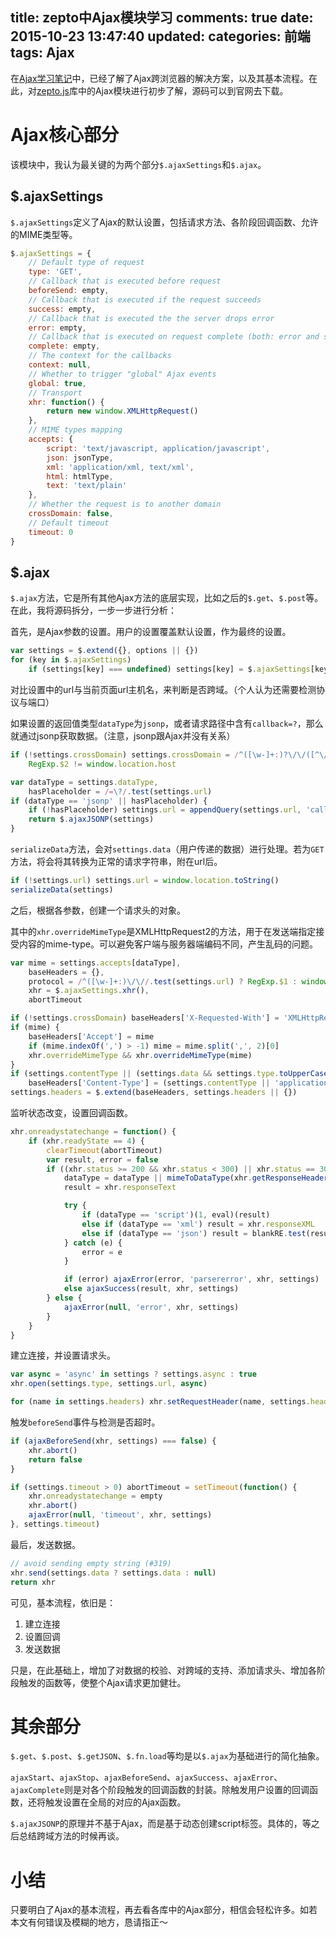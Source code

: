 title: zepto中Ajax模块学习
comments: true
date: 2015-10-23 13:47:40
updated:
categories: 前端
tags: Ajax
---

在[Ajax学习笔记](http://lizijie1993.github.io/2015/10/22/Ajax%E5%AD%A6%E4%B9%A0%E7%AC%94%E8%AE%B0/)中，已经了解了Ajax跨浏览器的解决方案，以及其基本流程。在此，对[zepto.js](http://zeptojs.com/)库中的Ajax模块进行初步了解，源码可以到官网去下载。

# Ajax核心部分

该模块中，我认为最关键的为两个部分`$.ajaxSettings`和`$.ajax`。

## $.ajaxSettings

`$.ajaxSettings`定义了Ajax的默认设置，包括请求方法、各阶段回调函数、允许的MIME类型等。

```javascript
$.ajaxSettings = {
    // Default type of request
    type: 'GET',
    // Callback that is executed before request
    beforeSend: empty,
    // Callback that is executed if the request succeeds
    success: empty,
    // Callback that is executed the the server drops error
    error: empty,
    // Callback that is executed on request complete (both: error and success)
    complete: empty,
    // The context for the callbacks
    context: null,
    // Whether to trigger "global" Ajax events
    global: true,
    // Transport
    xhr: function() {
        return new window.XMLHttpRequest()
    },
    // MIME types mapping
    accepts: {
        script: 'text/javascript, application/javascript',
        json: jsonType,
        xml: 'application/xml, text/xml',
        html: htmlType,
        text: 'text/plain'
    },
    // Whether the request is to another domain
    crossDomain: false,
    // Default timeout
    timeout: 0
}
```

## $.ajax

`$.ajax`方法，它是所有其他Ajax方法的底层实现，比如之后的`$.get`、`$.post`等。在此，我将源码拆分，一步一步进行分析：

首先，是Ajax参数的设置。用户的设置覆盖默认设置，作为最终的设置。

```javascript
var settings = $.extend({}, options || {})
for (key in $.ajaxSettings)
    if (settings[key] === undefined) settings[key] = $.ajaxSettings[key]
```

对比设置中的url与当前页面url主机名，来判断是否跨域。（个人认为还需要检测协议与端口）

如果设置的返回值类型`dataType`为`jsonp`，或者请求路径中含有`callback=?`，那么就通过jsonp获取数据。（注意，jsonp跟Ajax并没有关系）

```javascript
if (!settings.crossDomain) settings.crossDomain = /^([\w-]+:)?\/\/([^\/]+)/.test(settings.url) &&
    RegExp.$2 != window.location.host

var dataType = settings.dataType,
    hasPlaceholder = /=\?/.test(settings.url)
if (dataType == 'jsonp' || hasPlaceholder) {
    if (!hasPlaceholder) settings.url = appendQuery(settings.url, 'callback=?')
    return $.ajaxJSONP(settings)
}
```

`serializeData`方法，会对`settings.data`（用户传递的数据）进行处理。若为`GET`方法，将会将其转换为正常的请求字符串，附在url后。

```javascript
if (!settings.url) settings.url = window.location.toString()
serializeData(settings)
```

之后，根据各参数，创建一个请求头的对象。

其中的`xhr.overrideMimeType`是XMLHttpRequest2的方法，用于在发送端指定接受内容的mime-type。可以避免客户端与服务器端编码不同，产生乱码的问题。

```javascript
var mime = settings.accepts[dataType],
    baseHeaders = {},
    protocol = /^([\w-]+:)\/\//.test(settings.url) ? RegExp.$1 : window.location.protocol,
    xhr = $.ajaxSettings.xhr(),
    abortTimeout

if (!settings.crossDomain) baseHeaders['X-Requested-With'] = 'XMLHttpRequest'
if (mime) {
    baseHeaders['Accept'] = mime
    if (mime.indexOf(',') > -1) mime = mime.split(',', 2)[0]
    xhr.overrideMimeType && xhr.overrideMimeType(mime)
}
if (settings.contentType || (settings.data && settings.type.toUpperCase() != 'GET'))
    baseHeaders['Content-Type'] = (settings.contentType || 'application/x-www-form-urlencoded')
settings.headers = $.extend(baseHeaders, settings.headers || {})
```

监听状态改变，设置回调函数。

```javascript
xhr.onreadystatechange = function() {
    if (xhr.readyState == 4) {
        clearTimeout(abortTimeout)
        var result, error = false
        if ((xhr.status >= 200 && xhr.status < 300) || xhr.status == 304 || (xhr.status == 0 && protocol == 'file:')) {
            dataType = dataType || mimeToDataType(xhr.getResponseHeader('content-type'))
            result = xhr.responseText

            try {
                if (dataType == 'script')(1, eval)(result)
                else if (dataType == 'xml') result = xhr.responseXML
                else if (dataType == 'json') result = blankRE.test(result) ? null : JSON.parse(result)
            } catch (e) {
                error = e
            }

            if (error) ajaxError(error, 'parsererror', xhr, settings)
            else ajaxSuccess(result, xhr, settings)
        } else {
            ajaxError(null, 'error', xhr, settings)
        }
    }
}
```

建立连接，并设置请求头。

```javascript
var async = 'async' in settings ? settings.async : true
xhr.open(settings.type, settings.url, async)

for (name in settings.headers) xhr.setRequestHeader(name, settings.headers[name])
```

触发`beforeSend`事件与检测是否超时。

```javascript
if (ajaxBeforeSend(xhr, settings) === false) {
    xhr.abort()
    return false
}

if (settings.timeout > 0) abortTimeout = setTimeout(function() {
    xhr.onreadystatechange = empty
    xhr.abort()
    ajaxError(null, 'timeout', xhr, settings)
}, settings.timeout)
```

最后，发送数据。

```javascript
// avoid sending empty string (#319)
xhr.send(settings.data ? settings.data : null)
return xhr
```

可见，基本流程，依旧是：

1. 建立连接
2. 设置回调
3. 发送数据

只是，在此基础上，增加了对数据的校验、对跨域的支持、添加请求头、增加各阶段触发的函数等，使整个Ajax请求更加健壮。

# 其余部分

`$.get`、`$.post`、`$.getJSON`、`$.fn.load`等均是以`$.ajax`为基础进行的简化抽象。

`ajaxStart`、`ajaxStop`、`ajaxBeforeSend`、`ajaxSuccess`、`ajaxError`、`ajaxComplete`则是对各个阶段触发的回调函数的封装。除触发用户设置的回调函数，还将触发设置在全局的对应的Ajax函数。

`$.ajaxJSONP`的原理并不基于Ajax，而是基于动态创建script标签。具体的，等之后总结跨域方法的时候再谈。

# 小结

只要明白了Ajax的基本流程，再去看各库中的Ajax部分，相信会轻松许多。如若本文有何错误及模糊的地方，恳请指正～